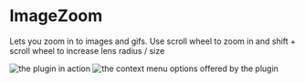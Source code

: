 # ImageZoom

Lets you zoom in to images and gifs. Use scroll wheel to zoom in and shift + scroll wheel to increase lens radius / size

![the plugin in action](https://github.com/Vendicated/Vencord/assets/45497981/408cd77d-c5f4-40bc-8de2-f977a31b3e5f)
![the context menu options offered by the plugin](https://github.com/Vendicated/Vencord/assets/45497981/3bede636-f1ce-493f-af46-788b920cb81c)
